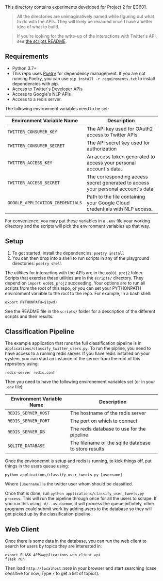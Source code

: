 This directory contains experiments developed for Project 2 for EC601.

> All the directories are unimaginatively named while figuring out what to do
> with the APIs. They will likely be renamed once I have a better idea of what
> to build.

> If you're looking for the write-up of the interactions with Twitter's API,
> see [the scripts README](scripts/README.md).

## Requirements

* Python 3.7+
* This repo uses [Poetry](https://python-poetry.org/) for dependency
  management. If you are not running Poetry, you can use
  `pip install -r requirements.txt` to install dependencies with
  pip.
* Access to Twitter's Developer APIs
* Access to Google's NLP APIs
* Access to a redis server.

The following environment variables need to be set:

| Environment Variable Name        | Description                                                                       |
|----------------------------------|-----------------------------------------------------------------------------------|
| `TWITTER_CONSUMER_KEY`           | The API key used for OAuth2 access to Twitter APIs                                |
| `TWITTER_CONSUMER_SECRET`        | The API secret key used for authorization                                         |
| `TWITTER_ACCESS_KEY`             | An access token generated to access your personal account's data.                 |
| `TWITTER_ACCESS_SECRET`          | The corresponding access secret generated to access your personal account's data. |
| `GOOGLE_APPLICATION_CREDENTIALS` | Path to the file containing your Google Cloud credentials with NLP access.        |

For convenience, you may put these variables in a `.env` file your working directory
and the scripts will pick the environment variables up that way.

## Setup

1. To get started, install the dependencies: `poetry install`
1. You can then drop into a shell to run scripts in any of the playground
   directories: `poetry shell`

The utilities for interacting with the APIs are in the `ec601_proj2` folder.
Scripts that exercise these utilities are in the `scripts/` directory. They
depend on `import ec601_proj2` succeeding. Your options are to run all scripts
from the root of this repo, or you can set your PYTHONPATH environment variable
to the root to the repo. For example, in a bash shell:

```
export PYTHONPATH=$(pwd)
```

See the README file in the `scripts/` folder for a description of the different
scripts and their results.


## Classification Pipeline

The example application that runs the full classification pipeline is in
`applications/classify_twitter_users.py`. To run the pipline, you need
to have access to a running redis server. If you have redis installed
on your system, you can start an instance of the server from the root
of this repository using:

`redis-server redis.conf`

Then you need to have the following environement variables set (or in your `.env` file)

| Environment Variable Name | Description                                          |
|---------------------------|------------------------------------------------------|
| `REDIS_SERVER_HOST`       | The hostname of the redis server                     |
| `REDIS_SERVER_PORT`       | The port on which to connect                         |
| `REDIS_SERVER_DB`         | The redis database to use for the pipeline           |
| `SQLITE_DATABASE`         | The filename of the sqlite database to store results |

Once the environemnt is setup and redis is running, to kick things off, put things in
the users queue using:

`python applications/classify_user_tweets.py [username]`

Where `[username]` is the twitter user whom should be classified.

Once that is done, run `python applications/classify_user_tweets.py process`. This
will run the pipeline through once for all the users to scrape. If you run this
using `-d/--as-daemon`, it will process the queue inifintely, other programs
could submit work by adding users to the database so they will get picked up by
the classification pipeline.


## Web Client

Once there is some data in the database, you can run the web client to search for users
by topics they are interested in:

```
export FLASK_APP=applications.web_client.api
flask run
```

Then load `http://localhost:5000` in your browser and start searching (case sensitive for now, Type `/` to get a list of topics).
